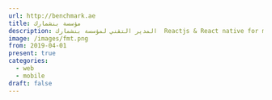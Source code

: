 ```yaml
---
url: http://benchmark.ae
title: مؤسسة بنشمارك
description: المدير التقني لمؤسسة بنشمارك  Reactjs & React native for mobile
image: /images/fmt.png
from: 2019-04-01
present: true
categories:
  - web
  - mobile
draft: false
---
```

